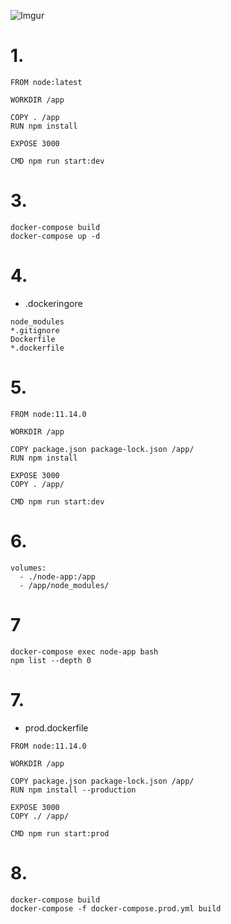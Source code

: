 ![Imgur](https://i.imgur.com/2ZPHl8t.png)

# 1.

```
FROM node:latest

WORKDIR /app

COPY . /app
RUN npm install

EXPOSE 3000

CMD npm run start:dev
```

# 3.
```
docker-compose build 
docker-compose up -d
```

# 4.

- .dockeringore
```
node_modules
*.gitignore
Dockerfile
*.dockerfile
```

# 5.
```
FROM node:11.14.0

WORKDIR /app

COPY package.json package-lock.json /app/
RUN npm install

EXPOSE 3000
COPY . /app/

CMD npm run start:dev
```

# 6.
```
volumes:
  - ./node-app:/app
  - /app/node_modules/
```

# 7
```
docker-compose exec node-app bash
npm list --depth 0
```


# 7.
- prod.dockerfile
```
FROM node:11.14.0

WORKDIR /app

COPY package.json package-lock.json /app/
RUN npm install --production

EXPOSE 3000
COPY ./ /app/

CMD npm run start:prod
```

# 8.
```
docker-compose build 
docker-compose -f docker-compose.prod.yml build 
```